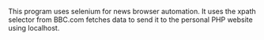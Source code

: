 This program uses selenium for news browser automation. It uses the xpath selector from BBC.com fetches data to send it to the personal PHP website using localhost.
